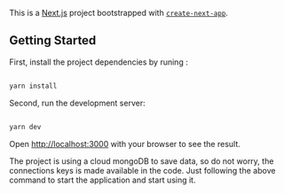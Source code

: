 This is a [Next.js](https://nextjs.org/) project bootstrapped with [`create-next-app`](https://github.com/vercel/next.js/tree/canary/packages/create-next-app).

## Getting Started

First, install the project dependencies by runing :

```bash

yarn install

```

Second, run the development server:

```bash

yarn dev

```

Open [http://localhost:3000](http://localhost:3000) with your browser to see the result.


The project is using a cloud mongoDB to save data, so do not worry, the connections keys is made available in the code. Just following the above command to start the application and start using it.
